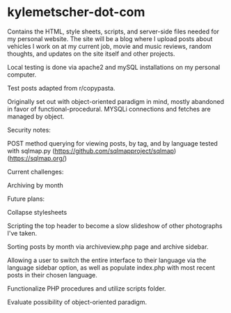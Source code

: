 # kylemetscher-dot-com

Contains the HTML, style sheets, scripts, and server-side files needed for my personal website. The site will be a blog where I upload posts about vehicles I work
on at my current job, movie and music reviews, random thoughts, and updates on the site itself and other projects.

Local testing is done via apache2 and mySQL installations on my personal computer.

Test posts adapted from r/copypasta.

Originally set out with object-oriented paradigm in mind, mostly abandoned in favor of functional-procedural. MYSQLi connections and fetches are managed by object.

Security notes:

POST method querying for viewing posts, by tag, and by language tested with sqlmap.py (https://github.com/sqlmapproject/sqlmap) (https://sqlmap.org/)

Current challenges:

Archiving by month

Future plans:

Collapse stylesheets

Scripting the top header to become a slow slideshow of other photographs I've taken.

Sorting posts by month via archiveview.php page and archive sidebar.

Allowing a user to switch the entire interface to their language via the language sidebar option, as well as populate index.php with most recent posts in their chosen language.

Functionalize PHP procedures and utilize scripts folder.

Evaluate possibility of object-oriented paradigm.
